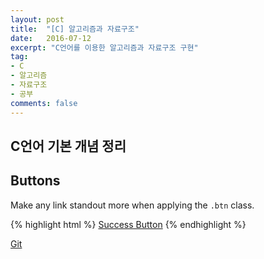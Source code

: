 ```yaml
---
layout: post
title:  "[C] 알고리즘과 자료구조"
date:   2016-07-12
excerpt: "C언어를 이용한 알고리즘과 자료구조 구현"
tag:
- C
- 알고리즘
- 자료구조
- 공부
comments: false
---
```


## C언어 기본 개념 정리

## Buttons

Make any link standout more when applying the `.btn` class.

{% highlight html %}
<a href="#" class="btn btn-success">Success Button</a>
{% endhighlight %}


<a href="https://github.com/LEEJISU-dev/C_study" class="btn">Git</a>
